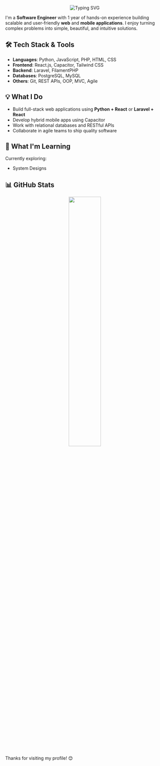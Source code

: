 <p align="center">
  <img src="https://readme-typing-svg.demolab.com?font=Fira+Code&size=24&duration=2000&pause=1000&center=true&vCenter=true&width=600&lines=Hi+there%2C+I'm+Marc+Crisolo!;Software+Engineer+%7C+Full+Stack+Developer;Python+%7C+React+%7C+Laravel+%7C+Mobile+Apps" alt="Typing SVG" />
</p>

I'm a **Software Engineer** with 1 year of hands-on experience building scalable and user-friendly **web** and **mobile applications**. I enjoy turning complex problems into simple, beautiful, and intuitive solutions.

## 🛠 Tech Stack & Tools

- **Languages**: Python, JavaScript, PHP, HTML, CSS
- **Frontend**: React.js, Capacitor, Tailwind CSS
- **Backend**: Laravel, FilamentPHP
- **Databases**: PostgreSQL, MySQL
- **Others**: Git, REST APIs, OOP, MVC, Agile

## 💡 What I Do

- Build full-stack web applications using **Python + React** or **Laravel + React**
- Develop hybrid mobile apps using Capacitor
- Work with relational databases and RESTful APIs
- Collaborate in agile teams to ship quality software

## 🚀 What I'm Learning

Currently exploring:
- System Designs

## 📊 GitHub Stats

<p align="center">
  <!--<img src="https://github-readme-stats.vercel.app/api?username=MrEmji28&show_icons=true&theme=radical" width="50%" />-->
  <img src="https://github-readme-streak-stats.herokuapp.com/?user=MrEmji28&theme=radical" width="45%" />
</p>

Thanks for visiting my profile! 😊
